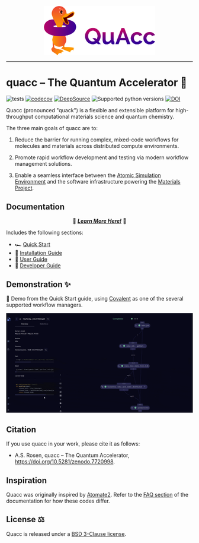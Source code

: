 <div align="center">
  <img src=docs/images/quacc_logo_wide.svg width="300"><br>
</div>

---

# quacc – The Quantum Accelerator 🦆

![tests](https://github.com/quantum-accelerators/quacc/actions/workflows/tests.yaml/badge.svg)
[![codecov](https://codecov.io/gh/Quantum-Accelerators/quacc/branch/main/graph/badge.svg?token=OJaOZAH30u)](https://codecov.io/gh/Quantum-Accelerators/quacc/tree/main)
[![DeepSource](https://app.deepsource.com/gh/Quantum-Accelerators/quacc.svg/?label=active+issues&token=Y1NxOLIuFFEqWdjawIYnJNde)](https://app.deepsource.com/gh/Quantum-Accelerators/quacc/?ref=repository-badge)
![Supported python versions](https://img.shields.io/badge/python-3.9%20%7C%203.10-blue)
[![DOI](https://zenodo.org/badge/DOI/10.5281/zenodo.7720998.svg)](https://doi.org/10.5281/zenodo.7720998)

Quacc (pronounced "quack") is a flexible and extensible platform for high-throughput computational materials science and quantum chemistry.

The three main goals of quacc are to:

1. Reduce the barrier for running complex, mixed-code workflows for molecules and materials across distributed compute environments.

2. Promote rapid workflow development and testing via modern workflow management solutions.

3. Enable a seamless interface between the [Atomic Simulation Environment](https://wiki.fysik.dtu.dk/ase/) and the software infrastructure powering the [Materials Project](https://materialsproject.org).

## Documentation

<p align="center">
  📖 <a href="https://quantum-accelerators.github.io/quacc/"><b><i>Learn More Here!</i></b></a> 📖
</p>

Includes the following sections:

- 🏎️ [Quick Start](https://quantum-accelerators.github.io/quacc/start/demo/)
- 🔧 [Installation Guide](https://quantum-accelerators.github.io/quacc/install/install/)
- 🧠 [User Guide](https://quantum-accelerators.github.io/quacc/user/basics/)
- 🤝 [Developer Guide](https://quantum-accelerators.github.io/quacc/dev/contributing/)

## Demonstration ✨

🚀 Demo from the Quick Start guide, using [Covalent](https://github.com/AgnostiqHQ/covalent) as one of the several supported workflow managers.

![Demo from Quick Start](docs/images/start/start2.gif)

## Citation

If you use quacc in your work, please cite it as follows:

- A.S. Rosen, quacc – The Quantum Accelerator, https://doi.org/10.5281/zenodo.7720998.

## Inspiration

Quacc was originally inspired by [Atomate2](https://github.com/materialsproject/atomate2). Refer to the [FAQ section](https://quantum-accelerators.github.io/quacc/about/faq/) of the documentation for how these codes differ.

## License ⚖️

Quacc is released under a [BSD 3-Clause license](https://github.com/quantum-accelerators/quacc/blob/main/LICENSE.md).
